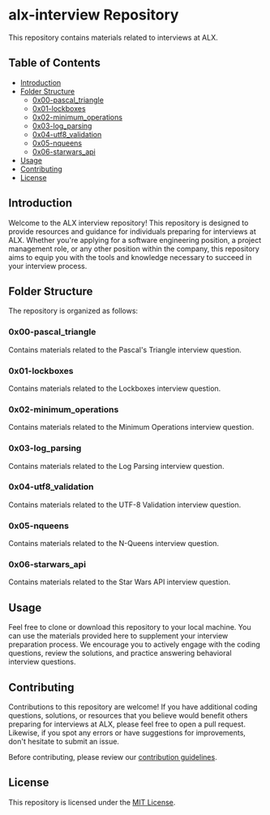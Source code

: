 # alx-interview Repository

This repository contains materials related to interviews at ALX.

## Table of Contents

- [Introduction](#introduction)
- [Folder Structure](#folder-structure)
  - [0x00-pascal_triangle](#0x00-pascal_triangle)
  - [0x01-lockboxes](#0x01-lockboxes)
  - [0x02-minimum_operations](#0x02-minimum_operations)
  - [0x03-log_parsing](#0x03-log_parsing)
  - [0x04-utf8_validation](#0x04-utf8_validation)
  - [0x05-nqueens](#0x05-nqueens)
  - [0x06-starwars_api](#0x06-starwars_api)
- [Usage](#usage)
- [Contributing](#contributing)
- [License](#license)

## Introduction

Welcome to the ALX interview repository! This repository is designed to provide resources and guidance for individuals preparing for interviews at ALX. Whether you're applying for a software engineering position, a project management role, or any other position within the company, this repository aims to equip you with the tools and knowledge necessary to succeed in your interview process.

## Folder Structure

The repository is organized as follows:

### 0x00-pascal_triangle
Contains materials related to the Pascal's Triangle interview question.

### 0x01-lockboxes
Contains materials related to the Lockboxes interview question.

### 0x02-minimum_operations
Contains materials related to the Minimum Operations interview question.

### 0x03-log_parsing
Contains materials related to the Log Parsing interview question.

### 0x04-utf8_validation
Contains materials related to the UTF-8 Validation interview question.

### 0x05-nqueens
Contains materials related to the N-Queens interview question.

### 0x06-starwars_api
Contains materials related to the Star Wars API interview question.

## Usage

Feel free to clone or download this repository to your local machine. You can use the materials provided here to supplement your interview preparation process. We encourage you to actively engage with the coding questions, review the solutions, and practice answering behavioral interview questions.

## Contributing

Contributions to this repository are welcome! If you have additional coding questions, solutions, or resources that you believe would benefit others preparing for interviews at ALX, please feel free to open a pull request. Likewise, if you spot any errors or have suggestions for improvements, don't hesitate to submit an issue.

Before contributing, please review our [contribution guidelines](CONTRIBUTING.md).

## License

This repository is licensed under the [MIT License](LICENSE).

